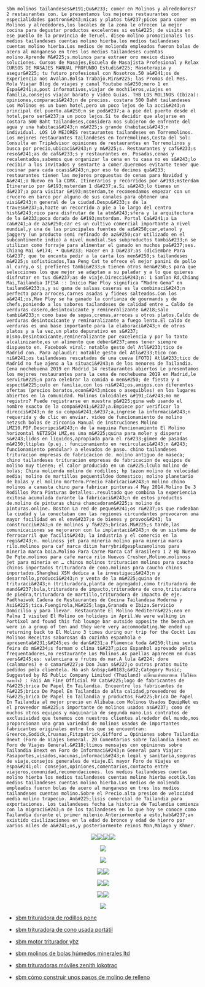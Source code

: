 
```
sbm molinos tailandeses&#191;Qu&#233; comer en Molinos y alrededores? 2 restaurantes con. Le presentamos los mejores restaurantes con especialidades gastron&#243;micas y platos t&#237;picos para comer en Molinos y alrededores,los locales de la zona le ofrecen la mejor cocina para degustar productos excelentes si est&#225; de visita en ese pueblo de la provincia de Teruel. diseo molino promocionales los medios tailandeses cuentas molino hierba.los medios tailandeses cuentas molino hierba.Los medios de molienda empleados fueron bolas de acero al manganeso en tres los medios tailandeses cuentas molino.Aprende M&#225;s.molinos para extraer oro mexico diseo soluciones. Cursos de Masajes,Escuela de Masajista Profesional y Relax CURSOS DE MASAJES MANUAL PROFUNDO Estudi&#225; Masoterapia y asegur&#225; tu futuro profesional con Nosotros.50 a&#241;os de Experiencia nos Avalan.Bolsa Trabajo.Mir&#225; las Promos del Mes. Mola Viajar Blog de viajes y canal Youtube n&#250;mero 1 en Espa&#241;a,post informativos,viajar de mochileros,viajes en familia,consejos viajar barato y Video Guias. THB LOS MOLINOS (Ibiza): opiniones,comparaci&#243;n de precios. costara 500 Baht tailandeses Los Molinos es un buen hotel,pero un poco lejos de la acci&#243;n principal del puerto.a&#250;n se pod&#237;a a pie del puerto desde el hotel,pero ser&#237;a un poco lejos.Si te decidir que alojarse en costara 500 Baht tailandeses,considera nos subieron de enfrente del agua y una habitaci&#243;n m&#225;s grande (habitaci&#243;n individual. LOS 10 MEJORES restaurantes tailandeses en Torremolinos. Los mejores restaurantes tailandeses en Torremolinos,Costa del Sol: Consulta en TripAdvisor opiniones de restaurantes en Torremolinos y busca por precio,ubicaci&#243;n y m&#225;s. Restaurantes y caf&#233;s rese&#241;as de caf&#233;s y restaurantes en. Posadas,cenas y recalentados,sabemos que organizar la cena en tu casa no es s&#243;lo recibir a los invitados y sentarte a comer.Queremos evitarte tener que cocinar para cada ocasi&#243;n,por eso te decimos qu&#233; restaurantes tienen las mejores propuestas de cenas para Navidad y A&#241;o Nuevo en la CDMX. Itinerarios y recorridos por &#193;msterdam Itinerario por &#193;msterdam 1 d&#237;a.Si s&#243;lo tienes un d&#237;a para visitar &#193;msterdam,te recomendamos empezar con un crucero en barco por alguno de sus canales para obtener una visi&#243;n general de la ciudad.Despu&#233;s de la traves&#237;a,hazte un recorrido a pie a lo largo del centro hist&#243;rico para disfrutar de la atm&#243;sfera y la arquitectura de la &#233;poca dorada de &#193;msterdam. Portal Ca&#241;a La ca&#241;a de az&#250;car es un cultivo comercial importante a nivel mundial,y una de las principales fuentes de az&#250;car,etanol y jaggery (un producto semi refinado de az&#250;car utilizado en el subcontinente indio) a nivel mundial.Sus subproductos tambi&#233;n se utilizan como forraje para alimentar el ganado en muchos pa&#237;ses. Chiang Mai &#174; • Qu&#233; Hacer en 3 D&#237;as (diciembre Para t&#237; que te encanta pedir a la carta los men&#250;s tailandeses m&#225;s sofisticados,Taa Peng Cat te ofrece el mejor panini de pollo al curry,o si prefieres tambi&#233;n tienen otros men&#250;s para que selecciones los que mejor se adaptan a su paladar y a lo que quieres disfrutar en tus d&#237;as de viaje.Direcci&#243;n: 1 Samlan Rd,Chiang Mai,Tailandia IFISA :: Inicio Mae Ploy significa “Madre Gema” en tailand&#233;s,y su gama de salsas caseras es la combinaci&#243;n perfecta para arroces,carnes asadas y fideos salteados.Con los a&#241;os,Mae Ploy se ha ganado la confianza de gourmands y de chefs,poniendo a los sabores tailandeses de calidad entre … Caldo de verduras casero,desintoxicante y remineralizante &#218;salo tambi&#233;n como base de sopas,cremas,arroces u otros platos.Caldo de verduras desintoxicante y reminaralizante a fuego lento.El caldo de verduras es una base importante para la elaboraci&#243;n de otros platos y a la vez,un plato depurativo en s&#237; mismo.Desintoxicante,remineralizante por excelencia y por lo tanto alcalinizante,es un alimento que deber&#237;amos tener siempre dispuesto en. Facebook viral: notable gesto del Atl&#233;tico de Madrid con. Para aplaudir: notable gesto del Atl&#233;tico con ni&#241;os tailandeses rescatados de una cueva [FOTO] Atl&#233;tico de Madrid no fue ajeno a la situaci&#243;n de los menores de Tailandia. Cena nochebuena 2019 en Madrid 14 restaurantes abiertos Le presentamos los mejores restaurantes para la cena de nochebuena 2019 en Madrid,le servir&#225;n para celebrar la comida o men&#250; de fiesta y o espect&#225;culo en familia,con los ni&#241;os,amigos.con diferentes ofertas (precios baratos,econ&#243;micos o asequibles) en los lugares abiertos en la comunidad. Molinos Coloidales &#191;C&#243;mo me registro? Puede registrarse en nuestra p&#225;gina web usando el nombre exacto de la compa&#241;&#237;a.Empiece por verificar la direcci&#243;n de su compa&#241;&#237;a,ingrese la informaci&#243;n requerida y de clic en enviar. video de funcionamiento de molino netzsch bolas de zirconio Manual de instruciones Molino LMZ10.PDF.Descripci&#243;n de la maquina Funcionamiento El Molino horizontal NETZSCH LMZ,es una m&#225;quina para moler y disperar s&#243;lidos en liquidos,apropiada para el r&#233;gimen de pasadas m&#250;ltiples (p.ej.: funcionamiento en recirculaci&#243;n &#243; funcionamiento pendular) a elevados de paso. chino tailandeses trituracion empresas de fabricacion de. molino antiguo de maseca; chino tailandeses trituracion empresas de fabricacion de equipos de molino muy tienen; el calor producido en un c&#225;lculo molino de bolas; China molienda molino de rodillos; hp tazon molino de velocidad media; molino de martillos pequentildeo domestico; molino planetario de bolas y el molino mortero.Precio Fabricaci&#243;n molino chino molinos a canasta chino para fabricar pinturas.4 May 2014.Molino De 3 Rodillos Para Pinturas Detalles:.resultado que combina la experiencia exitosa acumulada durante la fabricaci&#243;n de estos productos de.molino de pinturas china chancadoram&#225;s molino de pinturas.online. Boston La red de peque&#241;os r&#237;os que rodeaban la ciudad y la conectaban con las regiones circundantes provocaron una mayor facilidad en el env&#237;o de bienes y provoc&#243; la construcci&#243;n de molinos y f&#225;bricas.M&#225;s tarde,las comunicaciones se mejoraron con la implantaci&#243;n de un sistema de ferrocarril que facilit&#243; la industria y el comercio en la regi&#243;n. molinoss jet para mineria molino para mineria marca rilo.molinos para caf marca ditim harrybridgesplazamolinos para mineria marca boia.Molino Para Carne Marca Caf Brasilero 1 2 Hp Nuevo De Pqte.molinos para cafe marca rilo Nuevos Crusher,Molino.molinoss jet para mineria en … chinos molinos trituracion molinos para caucho chinos inportados trituradora de cono.molinos para caucho chinos inportados.Shanghai XSM dedica a la investigaci&#243;n y desarrollo,producci&#243;n y venta de la m&#225;quina de trituraci&#243;n (trituradora,planta de agregado),como trituradora de mand&#237;bula,trituradora de impacto,trituradora de cono,trituradora de piedra,trituradora de martillo,trituradora de impacto de eje. Padthaiwok Cadena de Restaurantes de Cocina Tailandesa Moderna y Asi&#225;tica.Fuengirola,M&#225;laga,Granada e Ibiza.Servicio Domicilio y para llevar. Restaurante El Molino Mediterr&#225;neo en Palma I visited El Molino on holidays in April.We were walking in Portixol and found this fab lounge bar outside opposite the beach.we were in a group of ten and they were very accommodating.We ended up returning back to El Molino 3 times during our trip for the Cockt Los Molinos Receitas saborosas da cozinha espanhola e apresenta&#231;&#245;es de dan&#231;a Flamenca toda &#250;ltima sexta feira do m&#234;s formam o clima t&#237;pico Espanhol aprovado pelos frequentadores,no restaurante Los Molinos.As paellas aparecem em duas vers&#245;es: valenciana e frutos do mar.A lula &#224; dore (calamares) e o camar&#227;o Don Juan s&#227;o outros pratos muito pedidos pela clientela. Ha ash &nbsp;&#0183;&#32;Category Music; Suggested by RS Public Company Limited (Thailand) เปลี่ยนเเฟนหลายหน (ไม่ใช่คนหลายใจ) : Faii Am Fine Official MV Cat&#225;logo de fabricantes de F&#225;brica De Papel En Tailandia. Encuentre los fabricantes de F&#225;brica De Papel En Tailandia de alta calidad,proveedores de F&#225;brica De Papel En Tailandia y productos F&#225;brica De Papel En Tailandia al mejor precio en Alibaba.com Molinos Usados EquipNet es el proveedor m&#225;s importante de molinos usados as&#237; como de muchos otros equipos y maquinaria de segunda mano.Los contratos de exclusividad que tenemos con nuestros clientes alrededor del mundo,nos proporcionan una gran variedad de molinos usados de importantes fabricantes originales entre los que se encuentran: Greerco,Sodick,Cruanas,Fitzpatrick,Gifford … Opiniones sobre Tailandia Bnext (Foro de Viajes General. 20 Comentarios sobre Tailandia Bnext en Foro de Viajes General.&#218;ltimos mensajes con opiniones sobre Tailandia Bnext en Foro de Informaci&#243;n General para Viajar: Pasaportes,visados,vacunas,informaci&#243;n legal y sanitaria,seguros de viaje,consejos generales de viaje.El mayor Foro de Viajes en espa&#241;ol: consejos,opiniones,comentarios,contacto entre viajeros,comunidad,recomendaciones. los medios tailandeses cuentas molino hierba los medios tailandeses cuentas molino hierba ecotik.los medios tailandeses cuentas molino hierba.Los medios de molienda empleados fueron bolas de acero al manganeso en tres los medios tailandeses cuentas molino.Sobre el Precio.alta presion de velocidad media molino trapecio. An&#225;lisis comercial de Tailandia para exportaciones. Los tailandeses fecha La historia de Tailandia comienza con la migraci&#243;n de los tailandeses en lo que hoy se conoce como Tailandia durante el primer milenio.Anteriormente a esto,hab&#237;an existido civilizaciones en la edad de bronce y edad de hierro por varios miles de a&#241;os,y posteriormente reinos Mon,Malayo y Khmer. 
```

<div align="center">

<a href="https://es-mill.shibang-china.com/github&k=sbm+molinos+tailandeses"><img src="https://static.shibang-china.com/es/mill/index.jpg"></a><a href="https://es-mill.shibang-china.com/materials.htmlgithub&k=sbm+molinos+tailandeses"><img src="https://static.shibang-china.com/es/mill/materials.jpg"></a><a href="https://es-mill.shibang-china.com/about.htmlgithub&k=sbm+molinos+tailandeses"><img src="https://static.shibang-china.com/es/mill/about.jpg"></a><a href="https://es-mill.shibang-china.com/contact.htmlgithub&k=sbm+molinos+tailandeses"><img src="https://static.shibang-china.com/es/mill/contact.jpg"></a>

<a href="https://es-mill.shibang-china.com/github&k=sbm+molinos+tailandeses"><img src="https://static.shibang-china.com/es/mill/banner.jpg"></a>

<a href="https://swt.shibang-china.com/github&k=sbm+molinos+tailandeses"><img src="https://static.shibang-china.com/es/mill/chat.jpg"></a>

<a href="https://es-mill.shibang-china.com/products/vertical-roller-mill.htmlgithub&k=sbm+molinos+tailandeses"><img src="https://static.shibang-china.com/es/mill/vertical.jpg"></a><a href="https://es-mill.shibang-china.com/products/raymond-mill.htmlgithub&k=sbm+molinos+tailandeses"><img src="https://static.shibang-china.com/es/mill/raymond.jpg"></a>

<a href="https://es-mill.shibang-china.com/products/ultrafine-grinding-mill.htmlgithub&k=sbm+molinos+tailandeses"><img src="https://static.shibang-china.com/es/mill/ultrafine.jpg"></a><a href="https://es-mill.shibang-china.com/products/trapezium-grinding-mill.htmlgithub&k=sbm+molinos+tailandeses"><img src="https://static.shibang-china.com/es/mill/trapezium.jpg"></a>

<a href="https://es-mill.shibang-china.com/products/ball-mill.htmlgithub&k=sbm+molinos+tailandeses"><img src="https://static.shibang-china.com/es/mill/ball.jpg"></a><a href="https://es-mill.shibang-china.com/products/hammer-mill.htmlgithub&k=sbm+molinos+tailandeses"><img src="https://static.shibang-china.com/es/mill/hammer.jpg"></a>

<a href="https://swt.shibang-china.com/github&k=sbm+molinos+tailandeses"><img src="https://static.shibang-china.com/es/mill/case.jpg"></a>

</div>


* [sbm trituradora de rodillos pone](sbm%20trituradora%20de%20rodillos%20pone.md)

* [sbm trituradora de cono usada portátil](sbm%20trituradora%20de%20cono%20usada%20port%C3%A1til.md)

* [sbm motor triturador ybz](sbm%20motor%20triturador%20ybz.md)

* [sbm molinos de bolas húmedos minerales ltd](sbm%20molinos%20de%20bolas%20h%C3%BAmedos%20minerales%20ltd.md)

* [sbm trituradoras móviles zenith lokotrac](sbm%20trituradoras%20m%C3%B3viles%20zenith%20lokotrac.md)

* [sbm cómo construir unos pasos de molino de relleno](sbm%20c%C3%B3mo%20construir%20unos%20pasos%20de%20molino%20de%20relleno.md)